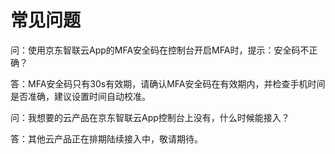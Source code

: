 # 常见问题
问：使用京东智联云App的MFA安全码在控制台开启MFA时，提示：安全码不正确？

答：MFA安全码只有30s有效期，请确认MFA安全码在有效期内，并检查手机时间是否准确，建议设置时间自动校准。


问：我想要的云产品在京东智联云App控制台上没有，什么时候能接入？

答：其他云产品正在排期陆续接入中，敬请期待。
